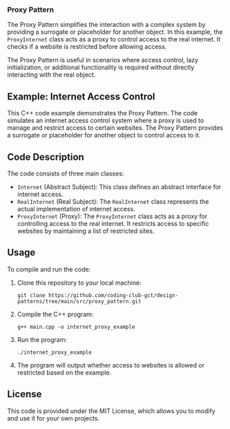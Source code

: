 
### Proxy Pattern 

The Proxy Pattern simplifies the interaction with a complex system by providing a surrogate or placeholder for another object. In this example, the `ProxyInternet` class acts as a proxy to control access to the real internet. It checks if a website is restricted before allowing access.

The Proxy Pattern is useful in scenarios where access control, lazy initialization, or additional functionality is required without directly interacting with the real object.

## Example: Internet Access Control

This C++ code example demonstrates the Proxy Pattern. The code simulates an internet access control system where a proxy is used to manage and restrict access to certain websites. The Proxy Pattern provides a surrogate or placeholder for another object to control access to it.

## Code Description

The code consists of three main classes:

- `Internet` (Abstract Subject): This class defines an abstract interface for internet access.
- `RealInternet` (Real Subject): The `RealInternet` class represents the actual implementation of internet access.
- `ProxyInternet` (Proxy): The `ProxyInternet` class acts as a proxy for controlling access to the real internet. It restricts access to specific websites by maintaining a list of restricted sites.

## Usage

To compile and run the code:

1. Clone this repository to your local machine:

   ```shell
   git clone https://github.com/coding-club-gct/design-patterns/tree/main/src/proxy_pattern.git
   ```

2. Compile the C++ program:

   ```shell
   g++ main.cpp -o internet_proxy_example
   ```

3. Run the program:

   ```shell
   ./internet_proxy_example
   ```

4. The program will output whether access to websites is allowed or restricted based on the example.


## License

This code is provided under the MIT License, which allows you to modify and use it for your own projects.

